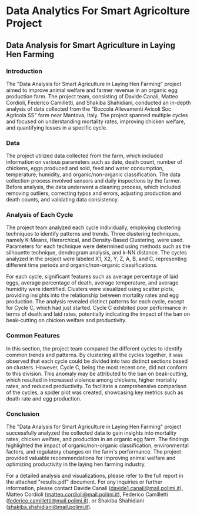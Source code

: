 # Data Analytics For Smart Agricolture Project

## Data Analysis for Smart Agriculture in Laying Hen Farming

### Introduction
The "Data Analysis for Smart Agriculture in Laying Hen Farming" project aimed to improve animal welfare and farmer revenue in an organic egg production farm. The project team, consisting of Davide Canali, Matteo Cordioli, Federico Camilletti, and Shakiba Shahidiani, conducted an in-depth analysis of data collected from the "Boccola Allevamenti Avicoli Soc Agricola SS" farm near Mantova, Italy. The project spanned multiple cycles and focused on understanding mortality rates, improving chicken welfare, and quantifying losses in a specific cycle.

### Data
The project utilized data collected from the farm, which included information on various parameters such as date, death count, number of chickens, eggs produced and sold, feed and water consumption, temperature, humidity, and organic/non-organic classification. The data collection process involved sensors and daily inspections by the farmer. Before analysis, the data underwent a cleaning process, which included removing outliers, correcting typos and errors, adjusting production and death counts, and validating data consistency.

### Analysis of Each Cycle
The project team analyzed each cycle individually, employing clustering techniques to identify patterns and trends. Three clustering techniques, namely K-Means, Hierarchical, and Density-Based Clustering, were used. Parameters for each technique were determined using methods such as the silhouette technique, dendrogram analysis, and k-NN distance. The cycles analyzed in the project were labeled X1, X2, Y, Z, A, B, and C, representing different time periods and organic/non-organic classifications.

For each cycle, significant features such as average percentage of laid eggs, average percentage of death, average temperature, and average humidity were identified. Clusters were visualized using scatter plots, providing insights into the relationship between mortality rates and egg production. The analysis revealed distinct patterns for each cycle, except for Cycle C, which had just started. Cycle C exhibited poor performance in terms of death and laid rates, potentially indicating the impact of the ban on beak-cutting on chicken welfare and productivity.

### Common Features
In this section, the project team compared the different cycles to identify common trends and patterns. By clustering all the cycles together, it was observed that each cycle could be divided into two distinct sections based on clusters. However, Cycle C, being the most recent one, did not conform to this division. This anomaly may be attributed to the ban on beak-cutting, which resulted in increased violence among chickens, higher mortality rates, and reduced productivity. To facilitate a comprehensive comparison of the cycles, a spider plot was created, showcasing key metrics such as death rate and egg production.

### Conclusion
The "Data Analysis for Smart Agriculture in Laying Hen Farming" project successfully analyzed the collected data to gain insights into mortality rates, chicken welfare, and production in an organic egg farm. The findings highlighted the impact of organic/non-organic classification, environmental factors, and regulatory changes on the farm's performance. The project provided valuable recommendations for improving animal welfare and optimizing productivity in the laying hen farming industry.

For a detailed analysis and visualizations, please refer to the full report in the attached "results.pdf" document. For any inquiries or further information, please contact Davide Canali (davide1.canali@mail.polimi.it), Matteo Cordioli (matteo.cordioli@mail.polimi.it), Federico Camilletti (federico.camilletti@mail.polimi.it), or Shakiba Shahidiani (shakiba.shahidiani@mail.polimi.it).
